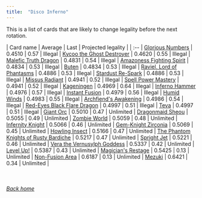 ```yaml
---
title:  "Disco Inferno"
---
```


This is a list of cards that are likely to change legality before the next rotation.

| Card name | Average | Last | Projected legality |
| :-- |
[Glorious Numbers](https://db.ygoprodeck.com/card/?search=Glorious%20Numbers) | 0.4510 | 0.57 | Illegal |
[Kycoo the Ghost Destroyer](https://db.ygoprodeck.com/card/?search=Kycoo%20the%20Ghost%20Destroyer) | 0.4620 | 0.55 | Illegal |
[Malefic Truth Dragon](https://db.ygoprodeck.com/card/?search=Malefic%20Truth%20Dragon) | 0.4831 | 0.54 | Illegal |
[Amazoness Fighting Spirit](https://db.ygoprodeck.com/card/?search=Amazoness%20Fighting%20Spirit) | 0.4834 | 0.53 | Illegal |
[Buten](https://db.ygoprodeck.com/card/?search=Buten) | 0.4834 | 0.53 | Illegal |
[Raviel, Lord of Phantasms](https://db.ygoprodeck.com/card/?search=Raviel,%20Lord%20of%20Phantasms) | 0.4886 | 0.53 | Illegal |
[Stardust Re-Spark](https://db.ygoprodeck.com/card/?search=Stardust%20Re-Spark) | 0.4886 | 0.53 | Illegal |
[Missus Radiant](https://db.ygoprodeck.com/card/?search=Missus%20Radiant) | 0.4941 | 0.52 | Illegal |
[Spell Power Mastery](https://db.ygoprodeck.com/card/?search=Spell%20Power%20Mastery) | 0.4941 | 0.52 | Illegal |
[Kageningen](https://db.ygoprodeck.com/card/?search=Kageningen) | 0.4969 | 0.64 | Illegal |
[Inferno Hammer](https://db.ygoprodeck.com/card/?search=Inferno%20Hammer) | 0.4976 | 0.57 | Illegal |
[Instant Fusion](https://db.ygoprodeck.com/card/?search=Instant%20Fusion) | 0.4979 | 0.56 | Illegal |
[Humid Winds](https://db.ygoprodeck.com/card/?search=Humid%20Winds) | 0.4983 | 0.55 | Illegal |
[Archfiend's Awakening](https://db.ygoprodeck.com/card/?search=Archfiend's%20Awakening) | 0.4986 | 0.54 | Illegal |
[Red-Eyes Black Flare Dragon](https://db.ygoprodeck.com/card/?search=Red-Eyes%20Black%20Flare%20Dragon) | 0.4997 | 0.51 | Illegal |
[Teva](https://db.ygoprodeck.com/card/?search=Teva) | 0.4997 | 0.51 | Illegal |
[Giant Orc](https://db.ygoprodeck.com/card/?search=Giant%20Orc) | 0.5010 | 0.47 | Unlimited |
[Dragonmaid Sheou](https://db.ygoprodeck.com/card/?search=Dragonmaid%20Sheou) | 0.5055 | 0.49 | Unlimited |
[Zombie World](https://db.ygoprodeck.com/card/?search=Zombie%20World) | 0.5059 | 0.48 | Unlimited |
[Infernity Knight](https://db.ygoprodeck.com/card/?search=Infernity%20Knight) | 0.5066 | 0.46 | Unlimited |
[Gem-Knight Zirconia](https://db.ygoprodeck.com/card/?search=Gem-Knight%20Zirconia) | 0.5069 | 0.45 | Unlimited |
[Howling Insect](https://db.ygoprodeck.com/card/?search=Howling%20Insect) | 0.5166 | 0.47 | Unlimited |
[The Phantom Knights of Rusty Bardiche](https://db.ygoprodeck.com/card/?search=The%20Phantom%20Knights%20of%20Rusty%20Bardiche) | 0.5217 | 0.47 | Unlimited |
[Spright Jet](https://db.ygoprodeck.com/card/?search=Spright%20Jet) | 0.5221 | 0.46 | Unlimited |
[Vera the Vernusylph Goddess](https://db.ygoprodeck.com/card/?search=Vera%20the%20Vernusylph%20Goddess) | 0.5337 | 0.42 | Unlimited |
[Level Up!](https://db.ygoprodeck.com/card/?search=Level%20Up!) | 0.5387 | 0.43 | Unlimited |
[Magician's Restage](https://db.ygoprodeck.com/card/?search=Magician's%20Restage) | 0.5425 | 0.13 | Unlimited |
[Non-Fusion Area](https://db.ygoprodeck.com/card/?search=Non-Fusion%20Area) | 0.6187 | 0.13 | Unlimited |
[Mezuki](https://db.ygoprodeck.com/card/?search=Mezuki) | 0.6421 | 0.34 | Unlimited |

<br>

###### [Back home](index)